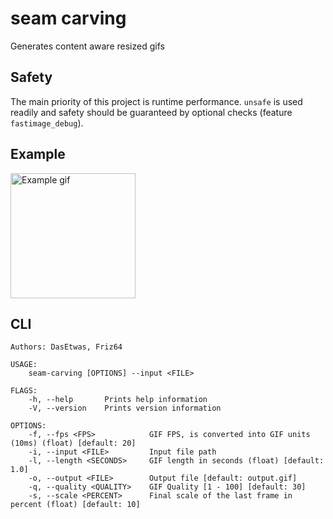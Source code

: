 # seam carving
Generates content aware resized gifs

## Safety

The main priority of this project is runtime performance. `unsafe` is used readily and safety should be guaranteed by optional checks (feature `fastimage_debug`).

## Example

<img src="example.gif" alt="Example gif" width="200"/>

## CLI

```Animated seam carving 
Authors: DasEtwas, Friz64

USAGE:
    seam-carving [OPTIONS] --input <FILE>

FLAGS:
    -h, --help       Prints help information
    -V, --version    Prints version information

OPTIONS:
    -f, --fps <FPS>            GIF FPS, is converted into GIF units (10ms) (float) [default: 20]
    -i, --input <FILE>         Input file path
    -l, --length <SECONDS>     GIF length in seconds (float) [default: 1.0]
    -o, --output <FILE>        Output file [default: output.gif]
    -q, --quality <QUALITY>    GIF Quality [1 - 100] [default: 30]
    -s, --scale <PERCENT>      Final scale of the last frame in percent (float) [default: 10]
```
